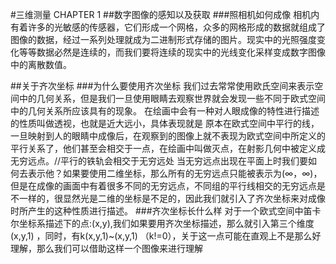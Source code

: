 #三维测量 CHAPTER 1
##数字图像的感知以及获取
###照相机如何成像
相机内有着许多的光敏感的传感器，它们形成一个网格，众多的网格形成的数据就组成了图像的数据，经过一系列处理就成为二进制形式存储的图片。现实中的光照强度变化等等数据必然是连续的，而我们要将连续的现实中的光线变化采样变成数字图像中的离散数值。


##关于齐次坐标
###为什么要使用齐次坐标
我们过去常常使用欧氏空间来表示空间中的几何关系，但是我们一旦使用眼睛去观察世界就会发现一些不同于欧式空间中的几何关系所应该具有的现象。
在绘画中会有一种对人眼成像的特性进行描述的性质叫做透视，也就是近大远小，具体表现就是
原本在欧式空间中平行的线，一旦映射到人的眼睛中成像后，在观察到的图像上就不表现为欧式空间中所定义的平行关系了，他们甚至会相交于一点，在绘画中叫做灭点，在射影几何中被定义成无穷远点。//平行的铁轨会相交于无穷远处
当无穷远点出现在平面上时我们要如何去表示他？如果要使用二维坐标，那么所有的无穷远点只能被表示为(∞，∞)，但是在成像的画面中有着很多不同的无穷远点，不同组的平行线相交的无穷远点是不一样的，很显然光是二维的坐标是不足的，因此我们就引入了齐次坐标来对成像时所产生的这种性质进行描述。
###齐次坐标长什么样
对于一个欧式空间中笛卡尔坐标系描述下的点:(x,y),我们如果要用齐次坐标描述，那么就引入第三个维度(x,y,1) ，同时，有k(x,y,1)~(x,y,1) （k!=0），关于这一点可能在直观上不是那么好理解，那么我们可以借助这样一个图像来进行理解
